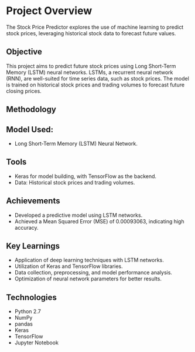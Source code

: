 # Project Overview
The Stock Price Predictor explores the use of machine learning to predict stock prices, leveraging historical stock data to forecast future values.

## Objective
This project aims to predict future stock prices using Long Short-Term Memory (LSTM) neural networks. LSTMs, a recurrent neural network (RNN), are well-suited for time series data, such as stock prices. The model is trained on historical stock prices and trading volumes to forecast future closing prices.

## Methodology
## Model Used: 
* Long Short-Term Memory (LSTM) Neural Network.

## Tools
* Keras for model building, with TensorFlow as the backend.
* Data: Historical stock prices and trading volumes.

## Achievements
* Developed a predictive model using LSTM networks.
* Achieved a Mean Squared Error (MSE) of 0.00093063, indicating high accuracy.

## Key Learnings
* Application of deep learning techniques with LSTM networks.
* Utilization of Keras and TensorFlow libraries.
* Data collection, preprocessing, and model performance analysis.
* Optimization of neural network parameters for better results.


## **Technologies**
* Python 2.7
* NumPy
* pandas
* Keras
* TensorFlow
* Jupyter Notebook
